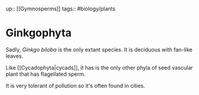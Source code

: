 up:: [[Gymnosperms]]
tags:: #biology/plants  

# Ginkgophyta
Sadly, *Ginkgo biloba* is the only extant species. It is deciduous with fan-like leaves.

Like [[Cycadophyta|cycads]], it has is the only other phyla of seed vascular plant that has flagellated sperm.

It is very tolerant of pollution so it's often found in cities.